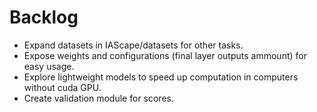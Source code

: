 # Backlog

- Expand datasets in IAScape/datasets for other tasks.
- Expose weights and configurations (final layer outputs ammount) for easy usage.
- Explore lightweight models to speed up computation in computers without cuda GPU.
- Create validation module for scores.
